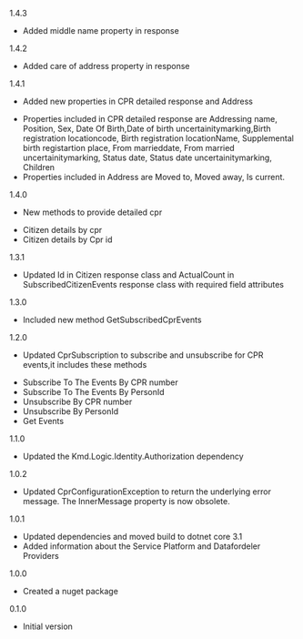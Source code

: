 1.4.3
* Added middle name property in response

1.4.2
* Added care of address property in response

1.4.1
* Added new properties in CPR detailed response and Address 
 - Properties included in CPR detailed response are Addressing name, Position, Sex, Date Of Birth,Date of birth uncertainitymarking,Birth registration locationcode, Birth registration locationName, Supplemental birth registartion place, From marrieddate, From married uncertainitymarking, Status date, Status date uncertainitymarking, Children
 - Properties included in Address are Moved to, Moved away, Is current.

1.4.0
* New methods to provide detailed cpr
 - Citizen details by cpr
 - Citizen details by Cpr id

1.3.1
* Updated Id in Citizen response class and ActualCount in SubscribedCitizenEvents response class with required field attributes

1.3.0
* Included new method GetSubscribedCprEvents

1.2.0
* Updated CprSubscription to subscribe and unsubscribe for CPR events,it includes these methods
 - Subscribe To The Events By CPR number
 - Subscribe To The Events By PersonId
 - Unsubscribe By CPR number
 - Unsubscribe By PersonId
 - Get Events

1.1.0
* Updated the Kmd.Logic.Identity.Authorization dependency

1.0.2
* Updated CprConfigurationException to return the underlying error message. The InnerMessage property is now obsolete.

1.0.1
* Updated dependencies and moved build to dotnet core 3.1
* Added information about the Service Platform and Datafordeler Providers

1.0.0
* Created a nuget package

0.1.0
* Initial version
